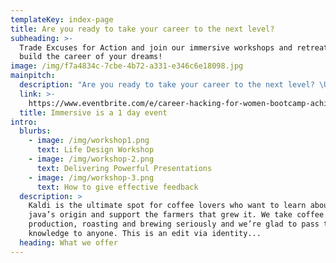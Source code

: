 ```yaml
---
templateKey: index-page
title: Are you ready to take your career to the next level?
subheading: >-
  Trade Excuses for Action and join our immersive workshops and retreats to
  build the career of your dreams!
image: /img/f7a4834c-7cbe-4b72-a331-e346c6e18098.jpg
mainpitch:
  description: "Are you ready to take your career to the next level? \U0001F914\n\nTrade Excuses for Action and join our immersive retreat to build the career of your dreams. The Career Hacking Bootcamp is a full day workshop on November 30th, 2019 in Barcelona dedicated to helping you develop the tools necessary to build the career of your dreams. EARLY BIRD AND GROUP DISCOUNTS ON TICKETS now available.\n\n"
  link: >-
    https://www.eventbrite.com/e/career-hacking-for-women-bootcamp-achieve-your-career-ambitions-tickets-74795771165
  title: Immersive is a 1 day event
intro:
  blurbs:
    - image: /img/workshop1.png
      text: Life Design Workshop
    - image: /img/workshop-2.png
      text: Delivering Powerful Presentations
    - image: /img/workshop-3.png
      text: How to give effective feedback
  description: >
    Kaldi is the ultimate spot for coffee lovers who want to learn about their
    java’s origin and support the farmers that grew it. We take coffee
    production, roasting and brewing seriously and we’re glad to pass that
    knowledge to anyone. This is an edit via identity...
  heading: What we offer
---
```


